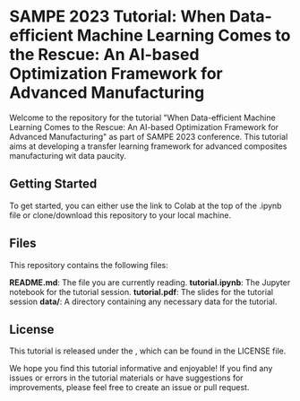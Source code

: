 # SAMPE 2023 Tutorial: When Data-efficient Machine Learning Comes to the Rescue: An AI-based Optimization Framework for Advanced Manufacturing

Welcome to the repository for the tutorial "When Data-efficient Machine Learning Comes to the Rescue: An AI-based Optimization Framework for Advanced Manufacturing" as part of SAMPE 2023 conference. This tutorial aims at developing a transfer learning framework for advanced composites manufacturing wit data paucity.

## Getting Started

To get started, you can either use the link to Colab at the top of the .ipynb file or clone/download this repository to your local machine.

## Files

This repository contains the following files:

**README.md**: The file you are currently reading.
**tutorial.ipynb**: The Jupyter notebook for the tutorial session.
**tutorial.pdf**: The slides for the tutorial session
**data/**: A directory containing any necessary data for the tutorial.

## License

This tutorial is released under the <mit>, which can be found in the LICENSE file.

We hope you find this tutorial informative and enjoyable! If you find any issues or errors in the tutorial materials or have suggestions for improvements, please feel free to create an issue or pull request.
